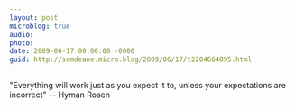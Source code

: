 ```yaml
---
layout: post
microblog: true
audio: 
photo: 
date: 2009-06-17 00:00:00 -0000
guid: http://samdeane.micro.blog/2009/06/17/t2204664095.html
---
```

"Everything will work just as you expect it to, unless your expectations are incorrect" -- Hyman Rosen
